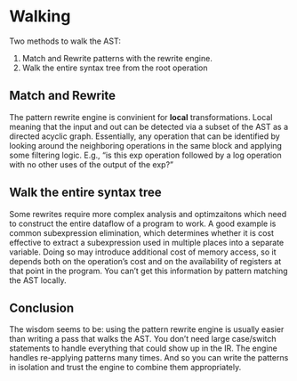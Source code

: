 # Walking
Two methods to walk the AST:
1. Match and Rewrite patterns with the rewrite engine.
2. Walk the entire syntax tree from the root operation

## Match and Rewrite
The pattern rewrite engine is convinient for **local** transformations. Local meaning that the input and out can be detected via a subset of the AST as a directed acyclic graph. Essentially, any operation that can be identified by looking around the neighboring operations in the same block and applying some filtering logic. E.g., “is this exp operation followed by a log operation with no other uses of the output of the exp?”

## Walk the entire syntax tree
Some rewrites require more complex analysis and optimzaitons which need to construct the entire dataflow of a program to work. A good example is common subexpression elimination, which determines whether it is cost effective to extract a subexpression used in multiple places into a separate variable. Doing so may introduce additional cost of memory access, so it depends both on the operation’s cost and on the availability of registers at that point in the program. You can’t get this information by pattern matching the AST locally.

## Conclusion
The wisdom seems to be: using the pattern rewrite engine is usually easier than writing a pass that walks the AST. You don’t need large case/switch statements to handle everything that could show up in the IR. The engine handles re-applying patterns many times. And so you can write the patterns in isolation and trust the engine to combine them appropriately.